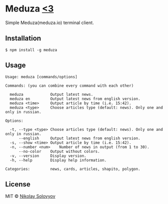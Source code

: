 # Meduza [<3](https://meduza.io/shapito/2015/06/02/vyshel-neofitsialnyy-terminalnyy-klient-meduzy)

Simple Meduza(meduza.io) terminal client. 

## Installation

    $ npm install -g meduza

## Usage

```
Usage: meduza [commands/options]

Commands: (you can combine every command with each other)

  meduza           	Output latest news.
  meduza en        	Output latest news from english version.
  meduza <time>    	Output article by time (i.e. 15:42).
  meduza <type>    	Choose articles type (default: news). Only one and only in russian.

Options:

  -t, --type <type>	Choose articles type (default: news). Only one and only in russian.
      --english    	Output latest news from english version.
  -s, --show <time>	Output article by time (i.e. 15:42).
  -n, --number <num>	Number of news in output (from 1 to 30).
      --no-color   	Output without colors.
  -v, --version    	Display version.
  -h, --help       	Display help information.

Categories:        	news, cards, articles, shapito, polygon.
```

## License

MIT © [Nikolay Solovyov](http://ozio.io)